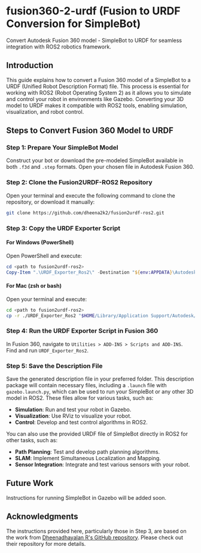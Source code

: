 # fusion360-2-urdf (Fusion to URDF Conversion for SimpleBot)
Convert Autodesk Fusion 360 model - SimpleBot to URDF for seamless integration with ROS2 robotics framework.

## Introduction

This guide explains how to convert a Fusion 360 model of a SimpleBot to a URDF (Unified Robot Description Format) file. This process is essential for working with ROS2 (Robot Operating System 2) as it allows you to simulate and control your robot in environments like Gazebo. Converting your 3D model to URDF makes it compatible with ROS2 tools, enabling simulation, visualization, and robot control.

## Steps to Convert Fusion 360 Model to URDF

### Step 1: Prepare Your SimpleBot Model

Construct your bot or download the pre-modeled SimpleBot available in both `.f3d` and `.step` formats. Open your chosen file in Autodesk Fusion 360.

### Step 2: Clone the Fusion2URDF-ROS2 Repository

Open your terminal and execute the following command to clone the repository, or download it manually:

```bash
git clone https://github.com/dheena2k2/fusion2urdf-ros2.git
```

### Step 3: Copy the URDF Exporter Script

#### For Windows (PowerShell)

Open PowerShell and execute:

```powershell
cd <path to fusion2urdf-ros2>
Copy-Item ".\URDF_Exporter_Ros2\" -Destination "${env:APPDATA}\Autodesk\Autodesk Fusion 360\API\Scripts\" -Recurse
```

#### For Mac (zsh or bash)

Open your terminal and execute:

```bash
cd <path to fusion2urdf-ros2>
cp -r ./URDF_Exporter_Ros2 "$HOME/Library/Application Support/Autodesk/Autodesk Fusion 360/API/Scripts/"
```

### Step 4: Run the URDF Exporter Script in Fusion 360
In Fusion 360, navigate to `Utilities > ADD-INS > Scripts and ADD-INS`.
Find and run `URDF_Exporter_Ros2`.

### Step 5: Save the Description File

Save the generated description file in your preferred folder. This description package will contain necessary files, including a `.launch` file with `gazebo.launch.py`, which can be used to run your SimpleBot or any other 3D model in ROS2. These files allow for various tasks, such as:

- **Simulation**: Run and test your robot in Gazebo.
- **Visualization**: Use RViz to visualize your robot.
- **Control**: Develop and test control algorithms in ROS2.

You can also use the provided URDF file of SimpleBot directly in ROS2 for other tasks, such as:

- **Path Planning**: Test and develop path planning algorithms.
- **SLAM**: Implement Simultaneous Localization and Mapping.
- **Sensor Integration**: Integrate and test various sensors with your robot.

## Future Work

Instructions for running SimpleBot in Gazebo will be added soon.

## Acknowledgments

The instructions provided here, particularly those in Step 3, are based on the work from [Dheenadhayalan R's GitHub repository](https://github.com/dheena2k2). Please check out their repository for more details.




